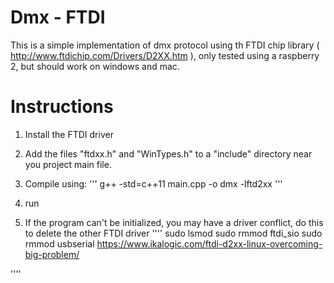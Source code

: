 # Dmx - FTDI

This is a simple implementation of dmx protocol using th FTDI chip library ( http://www.ftdichip.com/Drivers/D2XX.htm ), only tested using a raspberry 2, but should work on windows and mac.


# Instructions 
1. Install the FTDI driver 
2. Add the files "ftdxx.h" and "WinTypes.h" to a "include" directory near you project main file.
3. Compile using:
'''
  g++ -std=c++11 main.cpp -o dmx -lftd2xx
'''
4. run

5. If the program can't be initialized, you may have a driver conflict, do this to delete the other FTDI driver
''''
sudo lsmod
sudo rmmod ftdi_sio
sudo rmmod usbserial
https://www.ikalogic.com/ftdi-d2xx-linux-overcoming-big-problem/

''''


